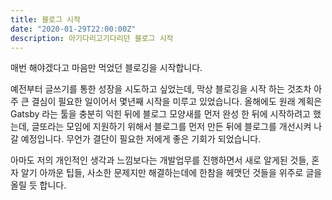 ```yaml
---
title: 블로그 시작
date: "2020-01-29T22:00:00Z"
description: 아기다리고기다리던 블로그 시작
---
```


매번 해야겠다고 마음만 먹었던 블로깅을 시작합니다.

예전부터 글쓰기를 통한 성장을 시도하고 싶었는데, 막상 블로깅을 시작 하는 것조차 아주 큰 결심이 필요한 일이어서 몇년째 시작을 미루고 있었습니다. 올해에도 원래 계획은 Gatsby 라는 툴을 충분히 익힌 뒤에 블로그 모양새를 먼저 완성 한 뒤에 시작하려고 했는데, 글또라는 모임에 지원하기 위해서 블로그를 먼저 만든 뒤에 블로그를 개선시켜 나갈 예정입니다. 무언가 결단이 필요한 저에게 좋은 기회가 되었습니다.

아마도 저의 개인적인 생각과 느낌보다는 개발업무를 진행하면서 새로 알게된 것들, 혼자 알기 아까운 팁들, 사소한 문제지만 해결하는데에 한참을 헤맷던 것들을 위주로 글을 올릴 듯 합니다.
